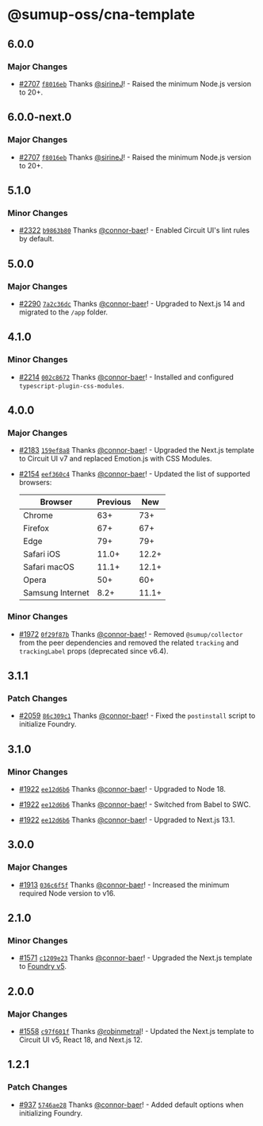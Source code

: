 # @sumup-oss/cna-template

## 6.0.0

### Major Changes

- [#2707](https://github.com/sumup-oss/circuit-ui/pull/2707) [`f8016eb`](https://github.com/sumup-oss/circuit-ui/commit/f8016ebe246005ed415ed9587ecdb76892e981c6) Thanks [@sirineJ](https://github.com/sirineJ)! - Raised the minimum Node.js version to 20+.

## 6.0.0-next.0

### Major Changes

- [#2707](https://github.com/sumup-oss/circuit-ui/pull/2707) [`f8016eb`](https://github.com/sumup-oss/circuit-ui/commit/f8016ebe246005ed415ed9587ecdb76892e981c6) Thanks [@sirineJ](https://github.com/sirineJ)! - Raised the minimum Node.js version to 20+.

## 5.1.0

### Minor Changes

- [#2322](https://github.com/sumup-oss/circuit-ui/pull/2322) [`b9863b80`](https://github.com/sumup-oss/circuit-ui/commit/b9863b80c41aeea140d76d9826a322520549df8b) Thanks [@connor-baer](https://github.com/connor-baer)! - Enabled Circuit UI's lint rules by default.

## 5.0.0

### Major Changes

- [#2290](https://github.com/sumup-oss/circuit-ui/pull/2290) [`7a2c36dc`](https://github.com/sumup-oss/circuit-ui/commit/7a2c36dc4e6a01a04ab715e34dc152b6ad6b6592) Thanks [@connor-baer](https://github.com/connor-baer)! - Upgraded to Next.js 14 and migrated to the `/app` folder.

## 4.1.0

### Minor Changes

- [#2214](https://github.com/sumup-oss/circuit-ui/pull/2214) [`002c8672`](https://github.com/sumup-oss/circuit-ui/commit/002c86726c407e9b0f15378a1f95ae88e5e22b68) Thanks [@connor-baer](https://github.com/connor-baer)! - Installed and configured `typescript-plugin-css-modules`.

## 4.0.0

### Major Changes

- [#2183](https://github.com/sumup-oss/circuit-ui/pull/2183) [`159ef8a8`](https://github.com/sumup-oss/circuit-ui/commit/159ef8a8abfe72569b4eabccd7454aaa8973a7ca) Thanks [@connor-baer](https://github.com/connor-baer)! - Upgraded the Next.js template to Circuit UI v7 and replaced Emotion.js with CSS Modules.

- [#2154](https://github.com/sumup-oss/circuit-ui/pull/2154) [`eef360c4`](https://github.com/sumup-oss/circuit-ui/commit/eef360c4c0b5b4ab07cf178884cc3dc00e9bf842) Thanks [@connor-baer](https://github.com/connor-baer)! - Updated the list of supported browsers:

  | Browser          | Previous | New   |
  | ---------------- | -------- | ----- |
  | Chrome           | 63+      | 73+   |
  | Firefox          | 67+      | 67+   |
  | Edge             | 79+      | 79+   |
  | Safari iOS       | 11.0+    | 12.2+ |
  | Safari macOS     | 11.1+    | 12.1+ |
  | Opera            | 50+      | 60+   |
  | Samsung Internet | 8.2+     | 11.1+ |

### Minor Changes

- [#1972](https://github.com/sumup-oss/circuit-ui/pull/1972) [`0f29f87b`](https://github.com/sumup-oss/circuit-ui/commit/0f29f87bf28878f70e047ae42dd18c98660a2ffd) Thanks [@connor-baer](https://github.com/connor-baer)! - Removed `@sumup/collector` from the peer dependencies and removed the related `tracking` and `trackingLabel` props (deprecated since v6.4).

## 3.1.1

### Patch Changes

- [#2059](https://github.com/sumup-oss/circuit-ui/pull/2059) [`86c309c1`](https://github.com/sumup-oss/circuit-ui/commit/86c309c11e63eeca21c0ec22408a70320ff45b83) Thanks [@connor-baer](https://github.com/connor-baer)! - Fixed the `postinstall` script to initialize Foundry.

## 3.1.0

### Minor Changes

- [#1922](https://github.com/sumup-oss/circuit-ui/pull/1922) [`ee12d6b6`](https://github.com/sumup-oss/circuit-ui/commit/ee12d6b6e2ea0beeb7320b4fcbca31fb78e465d3) Thanks [@connor-baer](https://github.com/connor-baer)! - Upgraded to Node 18.

- [#1922](https://github.com/sumup-oss/circuit-ui/pull/1922) [`ee12d6b6`](https://github.com/sumup-oss/circuit-ui/commit/ee12d6b6e2ea0beeb7320b4fcbca31fb78e465d3) Thanks [@connor-baer](https://github.com/connor-baer)! - Switched from Babel to SWC.

- [#1922](https://github.com/sumup-oss/circuit-ui/pull/1922) [`ee12d6b6`](https://github.com/sumup-oss/circuit-ui/commit/ee12d6b6e2ea0beeb7320b4fcbca31fb78e465d3) Thanks [@connor-baer](https://github.com/connor-baer)! - Upgraded to Next.js 13.1.

## 3.0.0

### Major Changes

- [#1913](https://github.com/sumup-oss/circuit-ui/pull/1913) [`036c6f5f`](https://github.com/sumup-oss/circuit-ui/commit/036c6f5fc5e4a0f1c23a1c9ef929054d4b4d579b) Thanks [@connor-baer](https://github.com/connor-baer)! - Increased the minimum required Node version to v16.

## 2.1.0

### Minor Changes

- [#1571](https://github.com/sumup-oss/circuit-ui/pull/1571) [`c1209e23`](https://github.com/sumup-oss/circuit-ui/commit/c1209e2382b67913a2ead0ec702bd16298a19cdc) Thanks [@connor-baer](https://github.com/connor-baer)! - Upgraded the Next.js template to [Foundry v5](https://github.com/sumup-oss/foundry/releases/tag/v5.0.0).

## 2.0.0

### Major Changes

- [#1558](https://github.com/sumup-oss/circuit-ui/pull/1558) [`c97f601f`](https://github.com/sumup-oss/circuit-ui/commit/c97f601f7c9686fd56c970b2132bde62b1a0077b) Thanks [@robinmetral](https://github.com/robinmetral)! - Updated the Next.js template to Circuit UI v5, React 18, and Next.js 12.

## 1.2.1

### Patch Changes

- [#937](https://github.com/sumup-oss/circuit-ui/pull/937) [`5746ae28`](https://github.com/sumup-oss/circuit-ui/commit/5746ae285813fc4d712d9394927e6b680c1951d0) Thanks [@connor-baer](https://github.com/connor-baer)! - Added default options when initializing Foundry.

